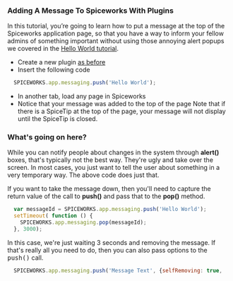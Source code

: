 ### Adding A Message To Spiceworks With Plugins
In this tutorial, you’re going to learn how to put a message at the top of the Spiceworks application page, so that you have a way to inform your fellow admins of something important without using those annoying alert popups we covered in the [Hello World tutorial](/docs/in-spiceworks/creating-your-first-plugin-tutorial).

* Create a new plugin [as before](/docs/in-spiceworks/creating-your-first-plugin-tutorial)
* Insert the following code

~~~ javascript
  SPICEWORKS.app.messaging.push('Hello World');
~~~

* In another tab, load any page in Spiceworks
* Notice that your message was added to the top of the page
Note that if there is a SpiceTip at the top of the page, your message will not display until the SpiceTip is closed.

### What's going on here?
While you can notify people about changes in the system through **alert()** boxes, that's typically not the best way.  They're ugly and take over the screen.  In most cases, you just want to tell the user about something in a very temporary way.  The above code does just that.

If you want to take the message down, then you'll need to capture the return value of the call to **push()** and pass that to the **pop()** method.

~~~ javascript
  var messageId = SPICEWORKS.app.messaging.push('Hello World');
  setTimeout( function () {
    SPICEWORKS.app.messaging.pop(messageId);
  }, 3000);
~~~

In this case, we're just waiting 3 seconds and removing the message.  If that's really all you need to do, then you can also pass options to the <tt>push()</tt> call.

~~~ javascript
  SPICEWORKS.app.messaging.push('Message Text', {selfRemoving: true,     timeoutSeconds:3} );
~~~

